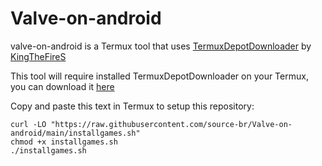# Valve-on-android

valve-on-android is a Termux tool that uses [TermuxDepotDownloader](https://github.com/TheKingFireS/TermuxDepotDownloader) by [KingTheFireS](https://github.com/TheKingFireS)

This tool will require installed TermuxDepotDownloader on your Termux, you can download it [here](https://github.com/TheKingFireS/TermuxDepotDownloader)

Copy and paste this text in Termux to setup this repository:
```
curl -LO "https://raw.githubusercontent.com/source-br/Valve-on-android/main/installgames.sh"
chmod +x installgames.sh
./installgames.sh
```
